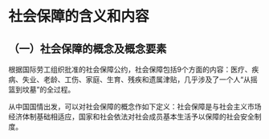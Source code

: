 # 社会保障的含义和内容

## （一）社会保障的概念及概念要素

根据国际劳工组织批准的社会保障公约，社会保障包括9个方面的内容：医疗、疾病、失业、老龄、工伤、家庭、生育、残疾和遗属津贴，几乎涉及了一个人“从摇篮到坟墓”的全过程。

从中国国情出发，可以对社会保障的概念作如下定义：社会保障是与社会主义市场经济体制基础相适应，国家和社会依法对社会成员基本生活予以保障的社会安全制度。
